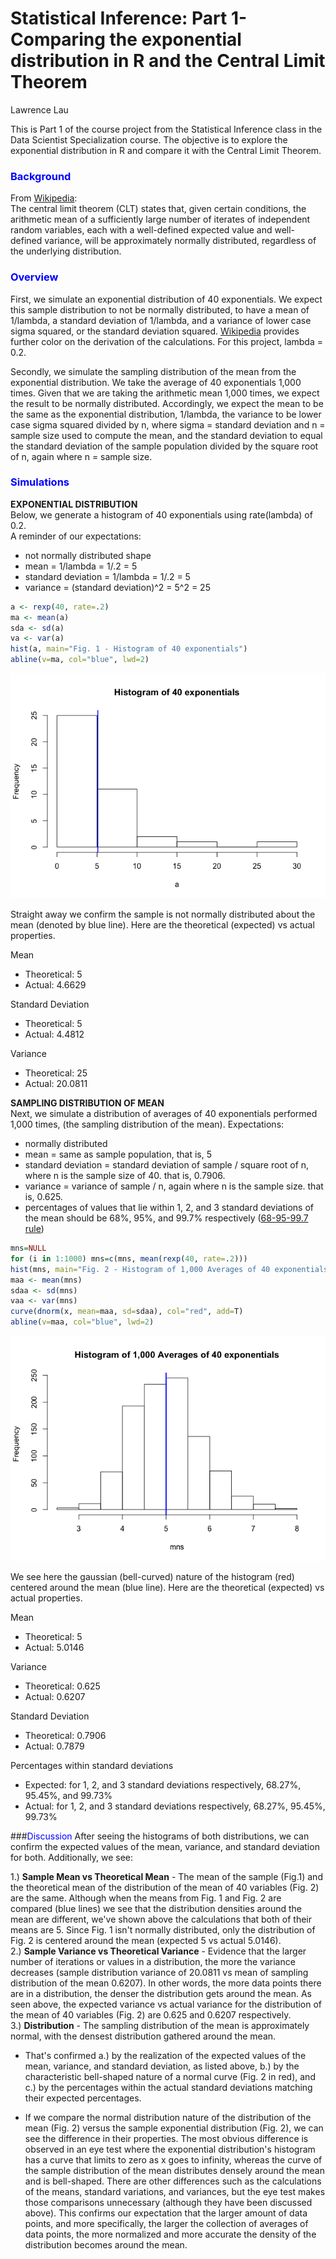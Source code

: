 # Statistical Inference: Part 1- Comparing the exponential distribution in R and the Central Limit Theorem 
Lawrence Lau  

This is Part 1 of the course project from the Statistical Inference class in the Data Scientist Specialization course.  The objective is to explore the exponential distribution in R and compare it with the Central Limit Theorem.  

### <font color=blue> Background </font>

From [Wikipedia](http://en.wikipedia.org/wiki/Central_limit_theorem):<br>
The central limit theorem (CLT) states that, given certain conditions, the arithmetic mean of a sufficiently large number of iterates of independent random variables, each with a well-defined expected value and well-defined variance, will be approximately normally distributed, regardless of the underlying distribution.

### <font color=blue> Overview </font>

First, we simulate an exponential distribution of 40 exponentials.  We expect this sample distribution to not be normally distributed, to have a mean of 1/lambda, a standard deviation of 1/lambda, and a variance of lower case sigma squared, or the standard deviation squared. [Wikipedia](http://en.wikipedia.org/wiki/Exponential_distribution) provides further color on the derivation of the calculations.  For this project, lambda = 0.2.  

Secondly, we simulate the sampling distribution of the mean from the exponential distribution.  We take the average of 40 exponentials 1,000 times.  Given that we are taking the arithmetic mean 1,000 times, we expect the result to be normally distributed.  Accordingly, we expect the mean to be the same as the exponential distribution, 1/lambda, the variance to be lower case sigma squared divided by n, where sigma = standard deviation and n = sample size used to compute the mean, and the standard deviation to equal the standard deviation of the sample population divided by the square root of n, again where n = sample size.  

### <font color=blue> Simulations </font>

**EXPONENTIAL DISTRIBUTION**<br>
Below, we generate a histogram of 40 exponentials using rate(lambda) of 0.2.  
A reminder of our expectations:

* not normally distributed shape
* mean = 1/lambda = 1/.2 = 5
* standard deviation = 1/lambda = 1/.2 = 5
* variance = (standard deviation)^2 = 5^2 = 25

```r
a <- rexp(40, rate=.2)
ma <- mean(a)
sda <- sd(a)
va <- var(a)
hist(a, main="Fig. 1 - Histogram of 40 exponentials")
abline(v=ma, col="blue", lwd=2)
```

![plot of chunk unnamed-chunk-1](./StatInfProjPt1_files/figure-html/unnamed-chunk-1.png) 

Straight away we confirm the sample is not normally distributed about the mean (denoted by blue line). Here are the theoretical (expected) vs actual properties.

Mean

* Theoretical:  5
* Actual: 4.6629

Standard Deviation

* Theoretical: 5
* Actual: 4.4812

Variance

* Theoretical: 25
* Actual: 20.0811

**SAMPLING DISTRIBUTION OF MEAN**<br>
Next, we simulate a distribution of averages of 40 exponentials performed 1,000 times, (the sampling distribution of the mean). 
Expectations:

* normally distributed
* mean = same as sample population, that is, 5
* standard deviation = standard deviation of sample / square root of n, where n is the sample size of 40.  that is, 0.7906.
* variance = variance of sample / n, again where n is the sample size.  that is, 0.625.
* percentages of values that lie within 1, 2, and 3 standard deviations of the mean should be 68%, 95%, and 99.7% respectively ([68-95-99.7 rule](http://en.wikipedia.org/wiki/68%E2%80%9395%E2%80%9399.7_rule))

```r
mns=NULL
for (i in 1:1000) mns=c(mns, mean(rexp(40, rate=.2)))
hist(mns, main="Fig. 2 - Histogram of 1,000 Averages of 40 exponentials", freq=FALSE, xlab="")
maa <- mean(mns)
sdaa <- sd(mns)
vaa <- var(mns)
curve(dnorm(x, mean=maa, sd=sdaa), col="red", add=T)
abline(v=maa, col="blue", lwd=2)
```

![plot of chunk unnamed-chunk-2](./StatInfProjPt1_files/figure-html/unnamed-chunk-2.png) 

We see here the gaussian (bell-curved) nature of the histogram (red) centered around the mean (blue line). Here are the theoretical (expected) vs actual properties.

Mean

* Theoretical: 5
* Actual: 5.0146

Variance

* Theoretical: 0.625
* Actual: 0.6207

Standard Deviation

* Theoretical: 0.7906
* Actual: 0.7879

Percentages within standard deviations

* Expected: for 1, 2, and 3 standard deviations respectively, 68.27%, 95.45%, and 99.73%
* Actual: for 1, 2, and 3 standard deviations respectively, 68.27%, 95.45%, 99.73%

###<font color=blue>Discussion </font>
After seeing the histograms of both distributions, we can confirm the expected values of the mean, variance, and standard deviation for both.  Additionally, we see: 

1.)  **Sample Mean vs Theoretical Mean** - The mean of the sample (Fig.1) and the theoretical mean of the distribution of the mean of 40 variables (Fig. 2) are the same. Although when the means from Fig. 1 and Fig. 2 are compared (blue lines) we see that the distribution densities around the mean are different, we've shown above the calculations that both of their means are 5. Since Fig. 1 isn't normally distributed, only the distribution of Fig. 2 is centered around the mean (expected 5 vs actual 5.0146).  <br>
2.)  **Sample Variance vs Theoretical Variance** - Evidence that the larger number of iterations or values in a distribution, the more the variance decreases (sample distribution variance of 20.0811 vs mean of sampling distribution of the mean 0.6207).  In other words, the more data points there are in a distribution, the denser the distribution gets around the mean.  As seen above, the expected variance vs actual variance for the distribution of the mean of 40 variables (Fig. 2) are 0.625 and 0.6207 respectively. <br>
3.)  **Distribution** - The sampling distribution of the mean is approximately normal, with the densest distribution gathered around the mean.  

*  That's confirmed a.) by the realization of the expected values of the mean, variance, and standard deviation, as listed above, b.) by the characteristic bell-shaped nature of a normal curve (Fig. 2 in red), and c.) by the percentages within the actual standard deviations matching their expected percentages.  

*  If we compare the normal distribution nature of the distribution of the mean (Fig. 2) versus the sample exponential distribution (Fig. 2), we can see the difference in their properties.  The most obvious difference is observed in an eye test where the exponential distribution's histogram has a curve that limits to zero as x goes to infinity, whereas the curve of the sample distribution of the mean distributes densely around the mean and is bell-shaped.  There are other differences such as the calculations of the means, standard variations, and variances, but the eye test makes those comparisons unnecessary (although they have been discussed above).  This confirms our expectation that the larger amount of data points, and more specifically, the larger the collection of averages of data points, the more normalized and more accurate the density of the distribution becomes around the mean.  
